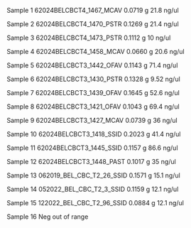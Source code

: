 Sample 1
62024BELCBCT4_1467_MCAV
	0.0719 g
	21.8 ng/ul

Sample 2
62024BELCBCT4_1470_PSTR
	0.1269 g
	21.4 ng/ul

Sample 3
62024BELCBCT4_1473_PSTR
	0.1112 g
	10 ng/ul

Sample 4
62024BELCBCT4_1458_MCAV
	0.0660 g
	20.6 ng/ul

Sample 5
62024BELCBCT3_1442_OFAV
	0.1143 g
	71.4 ng/ul

Sample 6
62024BELCBCT3_1430_PSTR
	0.1328 g
	9.52 ng/ul

Sample 7
62024BELCBCT3_1439_OFAV 
	0.1645 g
	52.6 ng/ul

Sample 8
62024BELCBCT3_1421_OFAV
	0.1043 g
	69.4 ng/ul

Sample 9
62024BELCBCT3_1427_MCAV
	0.0739 g
	36 ng/ul

Sample 10
62024BELCBCT3_1418_SSID
	0.2023 g
	41.4 ng/ul

Sample 11
62024BELCBCT3_1445_SSID
	0.1157 g
	86.6 ng/ul

Sample 12
62024BELCBCT3_1448_PAST
	0.1017 g
	35 ng/ul

Sample 13
062019_BEL_CBC_T2_26_SSID
	0.1571 g
	15.1 ng/ul

Sample 14
052022_BEL_CBC_T2_3_SSID
	0.1159 g
	12.1 ng/ul

Sample 15
122022_BEL_CBC_T2_96_SSID
	0.0884 g
	12.1 ng/ul

Sample 16
Neg 
out of range 

